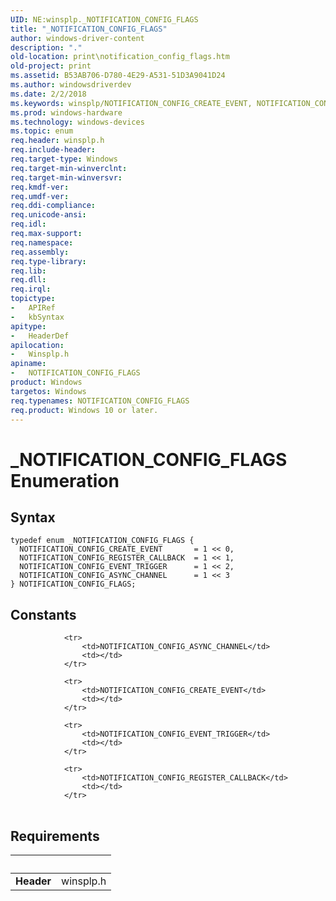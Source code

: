 ```yaml
---
UID: NE:winsplp._NOTIFICATION_CONFIG_FLAGS
title: "_NOTIFICATION_CONFIG_FLAGS"
author: windows-driver-content
description: "."
old-location: print\notification_config_flags.htm
old-project: print
ms.assetid: B53AB706-D780-4E29-A531-51D3A9041D24
ms.author: windowsdriverdev
ms.date: 2/2/2018
ms.keywords: winsplp/NOTIFICATION_CONFIG_CREATE_EVENT, NOTIFICATION_CONFIG_REGISTER_CALLBACK, NOTIFICATION_CONFIG_EVENT_TRIGGER, winsplp/NOTIFICATION_CONFIG_REGISTER_CALLBACK, winsplp/NOTIFICATION_CONFIG_ASYNC_CHANNEL, NOTIFICATION_CONFIG_FLAGS, NOTIFICATION_CONFIG_CREATE_EVENT, winsplp/NOTIFICATION_CONFIG_EVENT_TRIGGER, print.notification_config_flags, NOTIFICATION_CONFIG_FLAGS enumeration [Print Devices], NOTIFICATION_CONFIG_ASYNC_CHANNEL, _NOTIFICATION_CONFIG_FLAGS, winsplp/NOTIFICATION_CONFIG_FLAGS
ms.prod: windows-hardware
ms.technology: windows-devices
ms.topic: enum
req.header: winsplp.h
req.include-header: 
req.target-type: Windows
req.target-min-winverclnt: 
req.target-min-winversvr: 
req.kmdf-ver: 
req.umdf-ver: 
req.ddi-compliance: 
req.unicode-ansi: 
req.idl: 
req.max-support: 
req.namespace: 
req.assembly: 
req.type-library: 
req.lib: 
req.dll: 
req.irql: 
topictype:
-	APIRef
-	kbSyntax
apitype:
-	HeaderDef
apilocation:
-	Winsplp.h
apiname:
-	NOTIFICATION_CONFIG_FLAGS
product: Windows
targetos: Windows
req.typenames: NOTIFICATION_CONFIG_FLAGS
req.product: Windows 10 or later.
---
```


# _NOTIFICATION_CONFIG_FLAGS Enumeration


## Syntax
````
typedef enum _NOTIFICATION_CONFIG_FLAGS { 
  NOTIFICATION_CONFIG_CREATE_EVENT       = 1 << 0,
  NOTIFICATION_CONFIG_REGISTER_CALLBACK  = 1 << 1,
  NOTIFICATION_CONFIG_EVENT_TRIGGER      = 1 << 2,
  NOTIFICATION_CONFIG_ASYNC_CHANNEL      = 1 << 3
} NOTIFICATION_CONFIG_FLAGS;
````

## Constants

<table>
            
                <tr>
                    <td>NOTIFICATION_CONFIG_ASYNC_CHANNEL</td>
                    <td></td>
                </tr>
            
                <tr>
                    <td>NOTIFICATION_CONFIG_CREATE_EVENT</td>
                    <td></td>
                </tr>
            
                <tr>
                    <td>NOTIFICATION_CONFIG_EVENT_TRIGGER</td>
                    <td></td>
                </tr>
            
                <tr>
                    <td>NOTIFICATION_CONFIG_REGISTER_CALLBACK</td>
                    <td></td>
                </tr>
</table>


## Requirements
| &nbsp; | &nbsp; |
| ---- |:---- |
| **Header** | winsplp.h |
